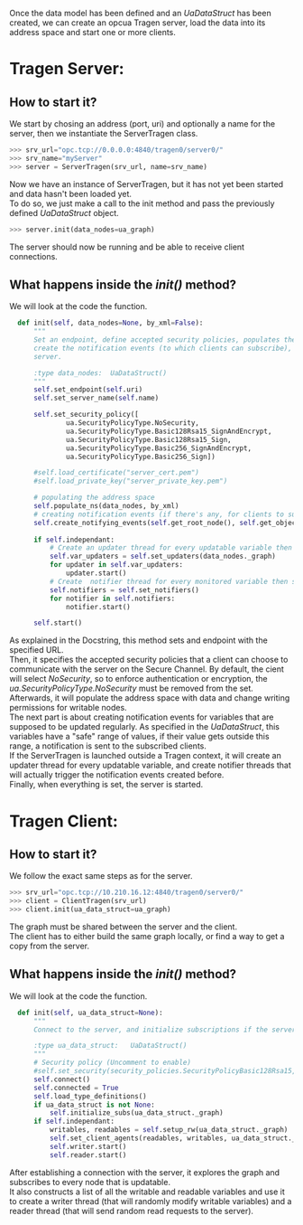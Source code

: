     
Once the data model has been defined and an *UaDataStruct* has been created, we can create an opcua Tragen server, load the data into its address space and start one or more clients.    
    
# Tragen Server:    
    
## How to start it?    
We start by chosing an address (port, uri) and optionally a name for the server, then we instantiate the ServerTragen class.      
```python    
>>> srv_url="opc.tcp://0.0.0.0:4840/tragen0/server0/"    
>>> srv_name="myServer"    
>>> server = ServerTragen(srv_url, name=srv_name)     
```    
Now we have an instance of ServerTragen, but it has not yet been started and data hasn't been loaded yet.    
To do so, we just make a call to the init method and pass the previously defined *UaDataStruct* object.    
```python    
>>> server.init(data_nodes=ua_graph)    
```    
The server should now be running and be able to receive client connections.    
    
## What happens inside the *init()* method?    
    
We will look at the code the function.    
```python    
  def init(self, data_nodes=None, by_xml=False):
      """
      Set an endpoint, define accepted security policies, populates the adress space,
      create the notification events (to which clients can subscribe), then starts the
      server.

      :type data_nodes:  UaDataStruct()
      """
      self.set_endpoint(self.uri)
      self.set_server_name(self.name)

      self.set_security_policy([
              ua.SecurityPolicyType.NoSecurity,
              ua.SecurityPolicyType.Basic128Rsa15_SignAndEncrypt,
              ua.SecurityPolicyType.Basic128Rsa15_Sign,
              ua.SecurityPolicyType.Basic256_SignAndEncrypt,
              ua.SecurityPolicyType.Basic256_Sign])

      #self.load_certificate("server_cert.pem")
      #self.load_private_key("server_private_key.pem")

      # populating the address space
      self.populate_ns(data_nodes, by_xml)
      # creating notification events (if there's any, for clients to subscribe to)
      self.create_notifying_events(self.get_root_node(), self.get_objects_node(), data_nodes._graph)
      
      if self.independant:
          # Create an updater thread for every updatable variable then start it
          self.var_updaters = self.set_updaters(data_nodes._graph)
          for updater in self.var_updaters:
              updater.start()
          # Create  notifier thread for every monitored variable then start it
          self.notifiers = self.set_notifiers()
          for notifier in self.notifiers:
              notifier.start()

      self.start()

```    
    
As explained in the Docstring, this method sets and endpoint with the specified URL.    
Then, it specifies the accepted security policies that a client can choose to communicate with the server on the Secure Channel. By default, the cient will select *NoSecurity*, so to enforce authentication or encryption, the *ua.SecurityPolicyType.NoSecurity* must be removed from the set.    
Afterwards, it will populate the address space with data and change writing permissions for writable nodes.    
The next part is about creating notification events for variables that are supposed to be updated regularly. As specified in the *UaDataStruct*, this variables have a "safe" range of values, if their value gets outside this range, a notification is sent to the subscribed clients.    
If the ServerTragen is launched outside a Tragen context, it will create an updater thread for every updatable variable, and create notifier threads that will actually trigger the notification events created before.    
Finally, when everything is set, the server is started.    
  
  
# Tragen Client:  
  
## How to start it?  
We follow the exact same steps as for the server.  
```python  
>>> srv_url="opc.tcp://10.210.16.12:4840/tragen0/server0/"  
>>> client = ClientTragen(srv_url)  
>>> client.init(ua_data_struct=ua_graph)  
```  
The graph must be shared between the server and the client.  
The client has to either build the same graph locally, or find a way to get a copy from the server.  
  
  
## What happens inside the *init()* method?    
    
We will look at the code the function.    
```python    
  def init(self, ua_data_struct=None):
      """
      Connect to the server, and initialize subscriptions if the server's data nodes are provided.

      :type ua_data_struct:   UaDataStruct()
      """
      # Security policy (Uncomment to enable)
      #self.set_security(security_policies.SecurityPolicyBasic128Rsa15, "client_cert.pem", "client_private_key.pem", server_certificate_path="server_cert.pem")
      self.connect()
      self.connected = True
      self.load_type_definitions()
      if ua_data_struct is not None:
          self.initialize_subs(ua_data_struct._graph)
      if self.independant:
          writables, readables = self.setup_rw(ua_data_struct._graph)
          self.set_client_agents(readables, writables, ua_data_struct._graph)
          self.writer.start()
          self.reader.start()
```  
  
After establishing a connection with the server, it explores the graph and subscribes to every node that is updatable.  
It also constructs a list of all the writable and readable variables and use it to create a writer thread (that will randomly modify writable variables) and a reader thread (that will send random read requests to the server).  
  
  
